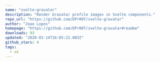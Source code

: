 ```yaml
---
name: "svelte-gravatar"
description: "Render Gravatar profile images in Svelte components."
repo_url: "https://github.com/DPr00f/svelte-gravatar"
author: "Joao Lopes"
homepage: "https://github.com/DPr00f/svelte-gravatar#readme"
downloads: 93
updated: "2020-03-14T16:05:22.083Z"
github_stars: 4
tags: 
  - ui
---
```

